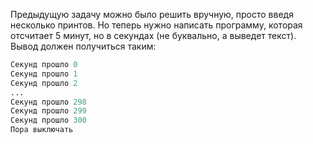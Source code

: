 Предыдущую задачу можно было решить вручную, просто введя несколько принтов. Но теперь нужно написать программу, которая отсчитает 5 минут, но в секундах (не буквально, а выведет текст).
Вывод должен получиться таким:

```python
Секунд прошло 0
Секунд прошло 1
Секунд прошло 2
...
Секунд прошло 298
Секунд прошло 299
Секунд прошло 300
Пора выключать

```
